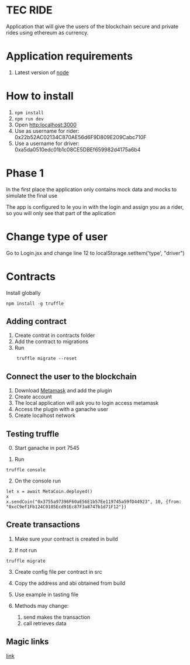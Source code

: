 # TEC RIDE

Application that will give the users of the blockchain secure and private rides using ethereum as currency.

# Application requirements

1. Latest version of [node](https://nodejs.org/es/download/)

# How to install

1. ```npm install```
2. ```npm run dev```
3. Open [http:localhost:3000](http:localhost:3000)
4. Use as username for rider: 0x22b52AC02134C870AE56d6F9D809E209Cabc710F
5. Use a username for driver: 0xa5da0510edc01b1c08CE5DBEf659982d4175a6b4


# Phase 1

In the first place the application only contains mock data and mocks to simulate the final use

The app is configured to le you in with the login and assign you as a rider, so you will only see that part of the aplication

# Change type of user

Go to Login.jsx and change line 12 to localStorage.setItem('type', "driver")

# Contracts

Install globally
```
npm install -g truffle
```

## Adding contract

1. Create contrat in contracts folder
2. Add the contract to migrations
3. Run
```
    truffle migrate --reset
```

## Connect the user to the blockchain

1. Download [Metamask](https://metamask.io/download/) and add the plugin
2. Create account
3. The local application will ask you to login access metamask
4. Access the plugin with a ganache user
5. Create localhost network

## Testing truffle

0. Start ganache in port 7545

1. Run 
```
truffle console
```
2. On the console run
```
let x = await MetaCoin.deployed()
x
x.sendCoin("0x3755a97396F60aE56E1b57Ee119745a59fD44923", 10, {from: "0xcC9ef1Fb124C0105Ecd91Ec87F3a8747b1d71F12"})
```

## Create transactions

1. Make sure your contract is created in build

2. If not run
```
truffle migrate
```

3.  Create config file per contract in src

4. Copy the address and abi obtained from build

5. Use example in tasting file

6. Methods may change:
    1. send makes the transaction
    2. call retrieves data



## Magic links

[link](https://github.com/blakewood84/metamask-transactions/blob/main/src/App.js)